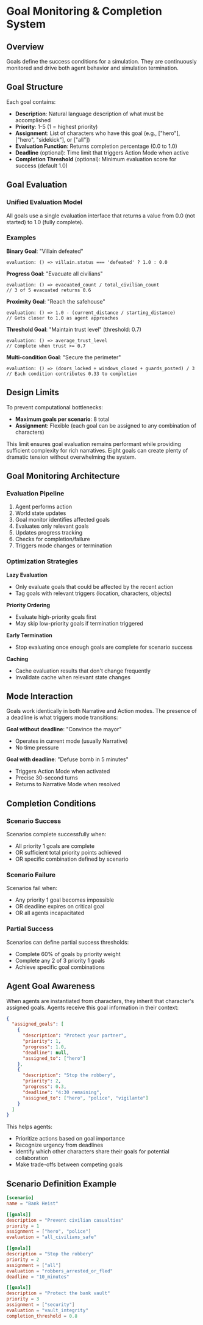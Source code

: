 # Goal Monitoring & Completion System

## Overview
Goals define the success conditions for a simulation. They are continuously monitored and drive both agent behavior and simulation termination.

## Goal Structure

Each goal contains:
- **Description**: Natural language description of what must be accomplished
- **Priority**: 1-5 (1 = highest priority)
- **Assignment**: List of characters who have this goal (e.g., ["hero"], ["hero", "sidekick"], or ["all"])
- **Evaluation Function**: Returns completion percentage (0.0 to 1.0)
- **Deadline** (optional): Time limit that triggers Action Mode when active
- **Completion Threshold** (optional): Minimum evaluation score for success (default 1.0)

## Goal Evaluation

### Unified Evaluation Model
All goals use a single evaluation interface that returns a value from 0.0 (not started) to 1.0 (fully complete).

### Examples

**Binary Goal**: "Villain defeated"
```
evaluation: () => villain.status === 'defeated' ? 1.0 : 0.0
```

**Progress Goal**: "Evacuate all civilians"
```
evaluation: () => evacuated_count / total_civilian_count
// 3 of 5 evacuated returns 0.6
```

**Proximity Goal**: "Reach the safehouse"
```
evaluation: () => 1.0 - (current_distance / starting_distance)
// Gets closer to 1.0 as agent approaches
```

**Threshold Goal**: "Maintain trust level" (threshold: 0.7)
```
evaluation: () => average_trust_level
// Complete when trust >= 0.7
```

**Multi-condition Goal**: "Secure the perimeter"
```
evaluation: () => (doors_locked + windows_closed + guards_posted) / 3
// Each condition contributes 0.33 to completion
```

## Design Limits

To prevent computational bottlenecks:
- **Maximum goals per scenario**: 8 total
- **Assignment**: Flexible (each goal can be assigned to any combination of characters)

This limit ensures goal evaluation remains performant while providing sufficient complexity for rich narratives. Eight goals can create plenty of dramatic tension without overwhelming the system.

## Goal Monitoring Architecture

### Evaluation Pipeline
1. Agent performs action
2. World state updates
3. Goal monitor identifies affected goals
4. Evaluates only relevant goals
5. Updates progress tracking
6. Checks for completion/failure
7. Triggers mode changes or termination

### Optimization Strategies

**Lazy Evaluation**
- Only evaluate goals that could be affected by the recent action
- Tag goals with relevant triggers (location, characters, objects)

**Priority Ordering**
- Evaluate high-priority goals first
- May skip low-priority goals if termination triggered

**Early Termination**
- Stop evaluating once enough goals are complete for scenario success

**Caching**
- Cache evaluation results that don't change frequently
- Invalidate cache when relevant state changes

## Mode Interaction

Goals work identically in both Narrative and Action modes. The presence of a deadline is what triggers mode transitions:

**Goal without deadline**: "Convince the mayor"
- Operates in current mode (usually Narrative)
- No time pressure

**Goal with deadline**: "Defuse bomb in 5 minutes"
- Triggers Action Mode when activated
- Precise 30-second turns
- Returns to Narrative Mode when resolved

## Completion Conditions

### Scenario Success
Scenarios complete successfully when:
- All priority 1 goals are complete
- OR sufficient total priority points achieved
- OR specific combination defined by scenario

### Scenario Failure
Scenarios fail when:
- Any priority 1 goal becomes impossible
- OR deadline expires on critical goal
- OR all agents incapacitated

### Partial Success
Scenarios can define partial success thresholds:
- Complete 60% of goals by priority weight
- Complete any 2 of 3 priority 1 goals
- Achieve specific goal combinations

## Agent Goal Awareness

When agents are instantiated from characters, they inherit that character's assigned goals. Agents receive this goal information in their context:

```json
{
  "assigned_goals": [
    {
      "description": "Protect your partner",
      "priority": 1,
      "progress": 1.0,
      "deadline": null,
      "assigned_to": ["hero"]
    },
    {
      "description": "Stop the robbery",
      "priority": 2,
      "progress": 0.3,
      "deadline": "4:30 remaining",
      "assigned_to": ["hero", "police", "vigilante"]
    }
  ]
}
```

This helps agents:
- Prioritize actions based on goal importance
- Recognize urgency from deadlines
- Identify which other characters share their goals for potential collaboration
- Make trade-offs between competing goals

## Scenario Definition Example

```toml
[scenario]
name = "Bank Heist"

[[goals]]
description = "Prevent civilian casualties"
priority = 1
assignment = ["hero", "police"]
evaluation = "all_civilians_safe"

[[goals]]
description = "Stop the robbery"
priority = 2
assignment = ["all"]
evaluation = "robbers_arrested_or_fled"
deadline = "10_minutes"

[[goals]]
description = "Protect the bank vault"
priority = 3
assignment = ["security"]
evaluation = "vault_integrity"
completion_threshold = 0.8
```